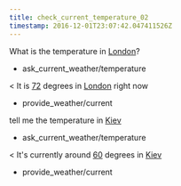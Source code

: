 ```yaml
---
title: check_current_temperature_02
timestamp: 2016-12-01T23:07:42.047411526Z
---
```


What is the temperature in [London](city)?
* ask_current_weather/temperature

< It is [72](temperature) degrees in [London](city) right now
* provide_weather/current

tell me the temperature in [Kiev](city)
* ask_current_weather/temperature

< It's currently around [60](temperature) degrees in [Kiev](city)
* provide_weather/current
